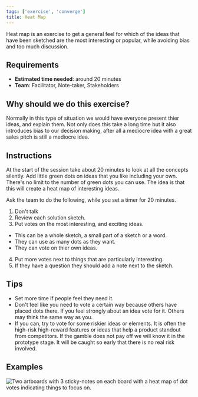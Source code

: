 ```yaml
---
tags: ['exercise', 'converge']
title: Heat Map
---
```


Heat map is an exercise to get a general feel for which of the ideas that have
been sketched are the most interesting or popular, while avoiding bias and too
much discussion.

## Requirements

- **Estimated time needed**: around 20 minutes
- **Team**: Facilitator, Note-taker, Stakeholders

## Why should we do this exercise?

Normally in this type of situation we would have everyone present thier ideas,
and explain them. Not only does this take a long time but it also introduces
bias to our decision making, after all a mediocre idea with a great sales pitch
is still a mediocre idea.

## Instructions

At the start of the session take about 20 minutes to look at all the concepts
silently. Add little green dots on ideas that you like including your own.
There's no limit to the number of green dots you can use. The idea is that this
will create a heat map of interesting ideas.

Ask the team to do the following, while you set a timer for 20 minutes.

1. Don't talk
2. Review each solution sketch.
3. Put votes on the most interesting, and exciting ideas.
  - This can be a whole sketch, a small part of a sketch or a word.
  - They can use as many dots as they want.
  - They can vote on thier own ideas.
4. Put more votes next to things that are particularly interesting.
5. If they have a question they should add a note next to the sketch.

## Tips

- Set more time if people feel they need it.
- Don't feel like you need to vote a certain way because others have placed
  dots there. If you feel strongly about an idea vote for it. Others may think
  the same way as you.
- If you can, try to vote for some riskier ideas or elements. It is often the
  high-risk high-reward features or ideas that help a product standout from
  competitors. If the gamble does not pay off we will know it in the prototype
  stage. It will be caught so early that there is no real risk involved.

## Examples
![Two artboards with 3 sticky-notes on each board with a heat map of dot votes indicating things to focus on.](/images/exercises/heat-map.png)
